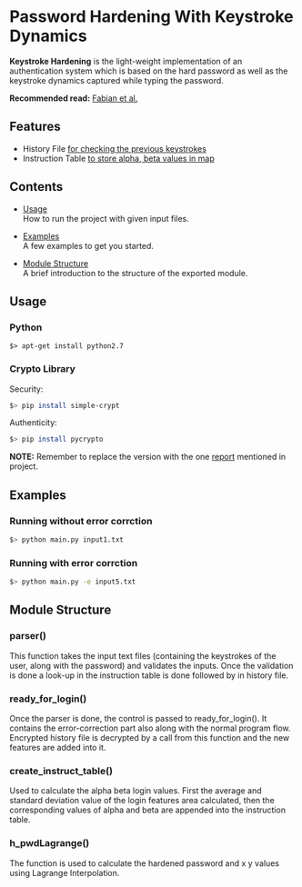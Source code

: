 Password Hardening With Keystroke Dynamics
==========================================

**Keystroke Hardening** is the light-weight implementation of an authentication system which is based on the hard password as well as the keystroke dynamics captured while typing the password.


**Recommended read:** [Fabian et al.](http://cs.unc.edu/~fabian/papers/acm.ccs6.pdf)

Features
--------
* History File [for checking the previous keystrokes](#correctness)
* Instruction Table [to store alpha, beta values in map](#performance)

Contents
--------

* [Usage](#usage)<br />
  How to run the project with given input files.

* [Examples](#examples)<br />
  A few examples to get you started.

* [Module Structure](#module-structure)<br />
  A brief introduction to the structure of the exported module.


Usage
---------------

### Python

```
$> apt-get install python2.7
```

### Crypto Library

Security:

```sh
$> pip install simple-crypt
```
Authenticity:

```sh
$> pip install pycrypto
```


**NOTE:** Remember to replace the version with the one [report](https://github.com/raviprakashgiri/KeystrokeHardening/blob/master/SecAuth_report.pdf) mentioned in project.

Examples
--------

### Running without error corrction

```sh
$> python main.py input1.txt
```
### Running with error corrction


```sh
$> python main.py -e input5.txt
```

Module Structure
-----------------
### parser()

This function takes the input text files (containing the keystrokes of the user, along with the password) and validates the inputs. Once the validation is done a look-up in the instruction table is done followed by in history file.

### ready_for_login()

Once the parser is done, the control is passed to ready_for_login(). It contains the error-correction part also along with the normal program flow. Encrypted history file is decrypted by a call from this function and the new features are added into it.

### create_instruct_table()

Used to calculate the alpha beta login values. First the average and standard deviation value of the login features area calculated, then the corresponding values of alpha and beta are appended into the instruction table.

### h_pwdLagrange()

The function is used to calculate the hardened password and x y values using Lagrange Interpolation.


